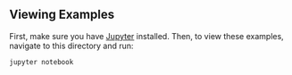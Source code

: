 Viewing Examples
----------------

First, make sure you have [Jupyter](http://jupyter.org/install) installed.
Then, to view these examples, navigate to this directory and run:
```
jupyter notebook
```
